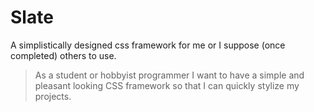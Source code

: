 # Slate
A simplistically designed css framework for me or I suppose (once completed) others to use.

> As a student or hobbyist programmer I want to have a simple and pleasant looking CSS framework so that I can quickly stylize my projects.
